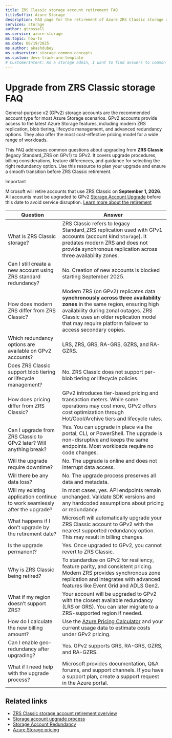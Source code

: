 ```yaml
---
title: ZRS Classic storage account retirement FAQ
titleSuffix: Azure Storage
description: FAQ page for the retirement of Azure ZRS Classic storage accounts.
services: storage
author: gtrossell
ms.service: azure-storage
ms.topic: how-to
ms.date: 08/19/2025
ms.author: akashdubey
ms.subservice: storage-common-concepts
ms.custom: devx-track-arm-template
# CustomerIntent: As a storage admin, I want to find answers to common questions about the retirement of ZRS Classic storage accounts, so that I can plan my upgrade to GPv2 and avoid service disruption.
---
```


# Upgrade from ZRS Classic storage FAQ

General-purpose v2 (GPv2) storage accounts are the recommended account type for most Azure Storage scenarios. GPv2 accounts provide access to the latest Azure Storage features, including modern ZRS replication, blob tiering, lifecycle management, and advanced redundancy options. They also offer the most cost-effective pricing model for a wide range of workloads.

This FAQ addresses common questions about upgrading from **ZRS Classic** (legacy Standard_ZRS on GPv1) to GPv2. It covers upgrade procedures, billing considerations, feature differences, and guidance for selecting the right redundancy option. Use this resource to plan your upgrade and ensure a smooth transition before ZRS Classic retirement.

> [!IMPORTANT]
> Microsoft will retire accounts that use ZRS Classic on **September 1, 2026**. All accounts must be upgraded to GPv2 [Storage Account Upgrade](storage-account-upgrade.md) before this date to avoid service disruption. [Learn more about the retirement](zone-redundant-storage-classic-migration-overview.md)

| Question | Answer |
|----------|--------|
| What is ZRS Classic storage? | ZRS Classic refers to legacy Standard_ZRS replication used with GPv1 accounts (account kind `Storage`). It predates modern ZRS and does not provide synchronous replication across three availability zones. |
| Can I still create a new account using ZRS standard redundancy? | No. Creation of new accounts is blocked starting September 2025. |
| How does modern ZRS differ from ZRS Classic? | Modern ZRS (on GPv2) replicates data **synchronously across three availability zones** in the same region, ensuring high availability during zonal outages. ZRS Classic uses an older replication model that may require platform failover to access secondary copies. |
| Which redundancy options are available on GPv2 accounts? | LRS, ZRS, GRS, RA-GRS, GZRS, and RA-GZRS. |
| Does ZRS Classic support blob tiering or lifecycle management? | No. ZRS Classic does not support per-blob tiering or lifecycle policies. |
| How does pricing differ from ZRS Classic? | GPv2 introduces tier-based pricing and transaction meters. While some operations may cost more, GPv2 offers cost optimization through Hot/Cool/Archive tiers and lifecycle rules. |
| Can I upgrade from ZRS Classic to GPv2 later? Will anything break? | Yes. You can upgrade in place via the portal, CLI, or PowerShell. The upgrade is non-disruptive and keeps the same endpoints. Most workloads require no code changes. |
| Will the upgrade require downtime? | No. The upgrade is online and does not interrupt data access. |
| Will there be any data loss? | No. The upgrade process preserves all data and metadata. |
| Will my existing application continue to work seamlessly after the upgrade? | In most cases, yes. API endpoints remain unchanged. Validate SDK versions and any hardcoded assumptions about pricing or redundancy. |
| What happens if I don’t upgrade by the retirement date? | Microsoft will automatically upgrade your ZRS Classic account to GPv2 with the nearest supported redundancy option. This may result in billing changes. |
| Is the upgrade permanent? | Yes. Once upgraded to GPv2, you cannot revert to ZRS Classic. |
| Why is ZRS Classic being retired? | To standardize on GPv2 for resiliency, feature parity, and consistent pricing. Modern ZRS provides synchronous zone replication and integrates with advanced features like Event Grid and ADLS Gen2. |
| What if my region doesn’t support ZRS? | Your account will be upgraded to GPv2 with the closest available redundancy (LRS or GRS). You can later migrate to a ZRS-supported region if needed. |
| How do I calculate the new billing amount? | Use the [Azure Pricing Calculator](https://azure.microsoft.com/pricing/calculator/) and your current usage data to estimate costs under GPv2 pricing. |
| Can I enable geo-redundancy after upgrading? | Yes. GPv2 supports GRS, RA-GRS, GZRS, and RA-GZRS. |
| What if I need help with the upgrade process? | Microsoft provides documentation, Q&A forums, and support channels. If you have a support plan, create a support request in the Azure portal. |

## Related links
- [ZRS Classic storage account retirement overview](zone-redundant-storage-classic-account-migration-overview.md)
- [Storage account upgrade process](storage-account-upgrade.md)
- [Storage Account Redundancy](storage-redundancy.md)
- [Azure Storage pricing](https://azure.microsoft.com/pricing/details/storage/blobs/)